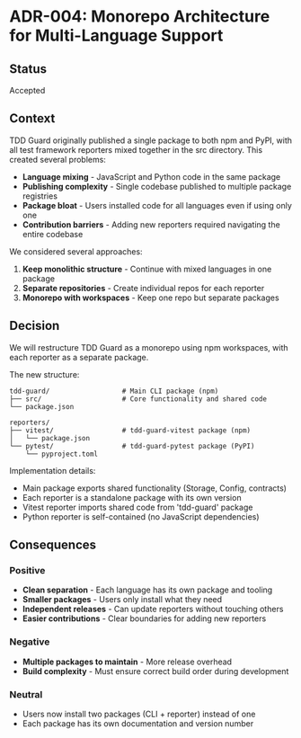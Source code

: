 # ADR-004: Monorepo Architecture for Multi-Language Support

## Status

Accepted

## Context

TDD Guard originally published a single package to both npm and PyPI, with all test framework reporters mixed together in the src directory. This created several problems:

- **Language mixing** - JavaScript and Python code in the same package
- **Publishing complexity** - Single codebase published to multiple package registries
- **Package bloat** - Users installed code for all languages even if using only one
- **Contribution barriers** - Adding new reporters required navigating the entire codebase

We considered several approaches:

1. **Keep monolithic structure** - Continue with mixed languages in one package
2. **Separate repositories** - Create individual repos for each reporter
3. **Monorepo with workspaces** - Keep one repo but separate packages

## Decision

We will restructure TDD Guard as a monorepo using npm workspaces, with each reporter as a separate package.

The new structure:

```
tdd-guard/                  # Main CLI package (npm)
├── src/                    # Core functionality and shared code
└── package.json

reporters/
├── vitest/                 # tdd-guard-vitest package (npm)
│   └── package.json
└── pytest/                 # tdd-guard-pytest package (PyPI)
    └── pyproject.toml
```

Implementation details:

- Main package exports shared functionality (Storage, Config, contracts)
- Each reporter is a standalone package with its own version
- Vitest reporter imports shared code from 'tdd-guard' package
- Python reporter is self-contained (no JavaScript dependencies)

## Consequences

### Positive

- **Clean separation** - Each language has its own package and tooling
- **Smaller packages** - Users only install what they need
- **Independent releases** - Can update reporters without touching others
- **Easier contributions** - Clear boundaries for adding new reporters

### Negative

- **Multiple packages to maintain** - More release overhead
- **Build complexity** - Must ensure correct build order during development

### Neutral

- Users now install two packages (CLI + reporter) instead of one
- Each package has its own documentation and version number
